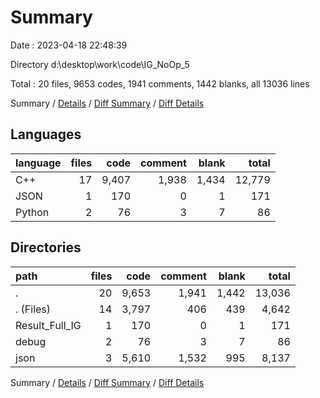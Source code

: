# Summary

Date : 2023-04-18 22:48:39

Directory d:\\desktop\\work\\code\\IG_NoOp_5

Total : 20 files,  9653 codes, 1941 comments, 1442 blanks, all 13036 lines

Summary / [Details](details.md) / [Diff Summary](diff.md) / [Diff Details](diff-details.md)

## Languages
| language | files | code | comment | blank | total |
| :--- | ---: | ---: | ---: | ---: | ---: |
| C++ | 17 | 9,407 | 1,938 | 1,434 | 12,779 |
| JSON | 1 | 170 | 0 | 1 | 171 |
| Python | 2 | 76 | 3 | 7 | 86 |

## Directories
| path | files | code | comment | blank | total |
| :--- | ---: | ---: | ---: | ---: | ---: |
| . | 20 | 9,653 | 1,941 | 1,442 | 13,036 |
| . (Files) | 14 | 3,797 | 406 | 439 | 4,642 |
| Result_Full_IG | 1 | 170 | 0 | 1 | 171 |
| debug | 2 | 76 | 3 | 7 | 86 |
| json | 3 | 5,610 | 1,532 | 995 | 8,137 |

Summary / [Details](details.md) / [Diff Summary](diff.md) / [Diff Details](diff-details.md)
